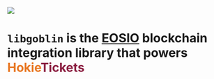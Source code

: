 ![](https://www.dictionary.com/e/wp-content/uploads/2018/10/hokie-2-300x300.jpg)
# `libgoblin` is the [EOSIO](https://eos.io) blockchain integration library that powers <span style="color: #E87722;">Hokie</span><span style="color: #8B1F41;">Tickets</span>

